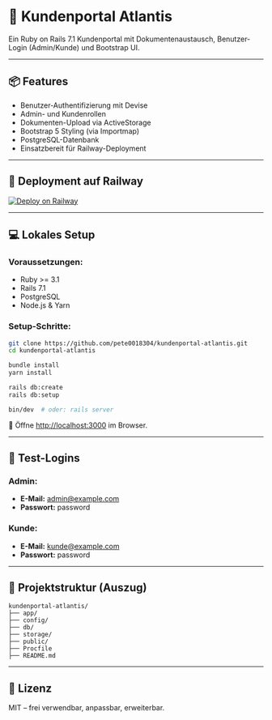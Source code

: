 # 🌊 Kundenportal Atlantis

Ein Ruby on Rails 7.1 Kundenportal mit Dokumentenaustausch, Benutzer-Login (Admin/Kunde) und Bootstrap UI.

---

## 📦 Features

- Benutzer-Authentifizierung mit Devise
- Admin- und Kundenrollen
- Dokumenten-Upload via ActiveStorage
- Bootstrap 5 Styling (via Importmap)
- PostgreSQL-Datenbank
- Einsatzbereit für Railway-Deployment

---

## 🚀 Deployment auf Railway

[![Deploy on Railway](https://railway.app/button.svg)](https://railway.app/new/template?sourceUrl=https://github.com/pete0018304/kundenportal-atlantis)

---

## 💻 Lokales Setup

### Voraussetzungen:

- Ruby >= 3.1
- Rails 7.1
- PostgreSQL
- Node.js & Yarn

### Setup-Schritte:

```bash
git clone https://github.com/pete0018304/kundenportal-atlantis.git
cd kundenportal-atlantis

bundle install
yarn install

rails db:create
rails db:setup

bin/dev  # oder: rails server
```

🔗 Öffne [http://localhost:3000](http://localhost:3000) im Browser.

---

## 🔐 Test-Logins

### Admin:
- **E-Mail:** admin@example.com
- **Passwort:** password

### Kunde:
- **E-Mail:** kunde@example.com
- **Passwort:** password

---

## 📁 Projektstruktur (Auszug)

```
kundenportal-atlantis/
├── app/
├── config/
├── db/
├── storage/
├── public/
├── Procfile
├── README.md
```

---

## 📃 Lizenz

MIT – frei verwendbar, anpassbar, erweiterbar.
